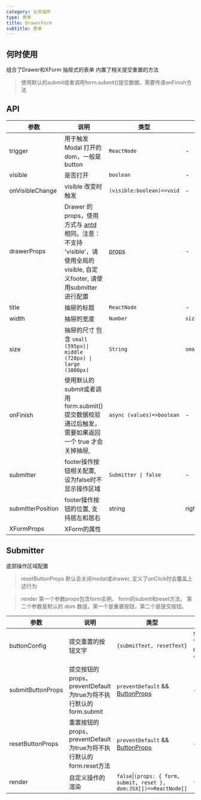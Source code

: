 ```yaml
---
category: 业务组件
type: 表单
title: DrawerForm
subtitle: 表单
---
```


## 何时使用
 组合了Drawer和XForm 抽屉式的表单 内置了相关提交重置的方法

> 使用默认的submit或者调用form.submit()提交数据，需要传递onFinish方法


## API

| 参数 | 说明 | 类型 | 默认值 |
| --- | --- | --- | --- |
| trigger | 用于触发 Modal 打开的 dom，一般是 button | `ReactNode` | - |
| visible | 是否打开 | `boolean` | - |
| onVisibleChange | visible 改变时触发 | `(visible:boolean)=>void` | - |
| drawerProps | Drawer 的 props，使用方式与 [antd](https://ant.design/components/drawer-cn/) 相同。注意：不支持 'visible'，请使用全局的 visible, 自定义footer, 请使用submitter进行配置| [props](https://ant.design/components/drawer-cn/#API) | - |
| title | 抽屉的标题 | `ReactNode` | - |
| width | 抽屉的宽度 | `Number` | `size['small']` |
| size | 抽屉的尺寸 包含 `small (595px)\| middle (728px) \| large (1080px)` | `String` | `small` |
| onFinish | 使用默认的submit或者调用form.submit()提交数据校验通过后触发，需要如果返回一个 true 才会关掉抽屉, | `async (values)=>boolean` | - |
| submitter | footer操作按钮相关配置, 设为false时不显示操作区域 | `Submitter \| false` | - |
| submitterPosition | footer操作按钮的位置, 支持居左和居右 | string | right |
| XFormProps | XForm的属性|  |  |


## Submitter

底部操作区域配置
> resetButtonProps 默认会关闭modal或drawer, 定义了onClick时会覆盖上述行为

> render 第一个参数props包含form实例、 form的submit和reset方法， 第二个参数是默认的 dom 数组，第一个是重置按钮，第二个是提交按钮。

| 参数 | 说明 | 类型 | 默认值 |
| --- | --- | --- | --- |
| buttonConfig | 提交重置的按钮文字 | `{submitText, resetText}` | submitText: '确定' resetText: '取消'   |
| submitButtonProps | 提交按钮的 props，preventDefault为true为将不执行默认的form.submit  | `preventDefault` && [ButtonProps](https://ant.design/components/button-cn/) | - |
| resetButtonProps | 重置按钮的 props，preventDefault为true为将不执行默认的form.reset方法 | `preventDefault` &&  [ButtonProps](https://ant.design/components/button-cn/) | - |
| render | 自定义操作的渲染 | `false`\|`(props: { form, submit, reset }, dom:JSX[])=>ReactNode[]`   | - |
